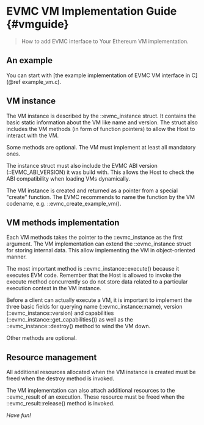 # EVMC VM Implementation Guide {#vmguide}

> How to add EVMC interface to Your Ethereum VM implementation.

## An example

You can start with [the example implementation of EVMC VM interface in C](@ref example_vm.c).

## VM instance

The VM instance is described by the ::evmc_instance struct. It contains the
basic static information about the VM like name and version. The struct also
includes the VM methods (in form of function pointers) to allow the Host
to interact with the VM.

Some methods are optional. The VM must implement at least all mandatory ones.

The instance struct must also include the EVMC ABI version (::EVMC_ABI_VERSION)
it was build with. This allows the Host to check the ABI compatibility when
loading VMs dynamically.

The VM instance is created and returned as a pointer from a special "create"
function. The EVMC recommends to name the function by the VM codename,
e.g. ::evmc_create_example_vm().

## VM methods implementation

Each VM methods takes the pointer to the ::evmc_instance as the first argument.
The VM implementation can extend the ::evmc_instance struct for storing internal
data. This allow implementing the VM in object-oriented manner.

The most important method is ::evmc_instance::execute() because it executes EVM code.
Remember that the Host is allowed to invoke the execute method concurrently
so do not store data related to a particular execution context in the VM instance.

Before a client can actually execute a VM, it is important to implement the three
basic fields for querying name (::evmc_instance::name), version (::evmc_instance::version)
and capabilities (::evmc_instance::get_capabilities()) as well as the ::evmc_instance::destroy()
method to wind the VM down.

Other methods are optional.

## Resource management

All additional resources allocated when the VM instance is created must be
freed when the destroy method is invoked.

The VM implementation can also attach additional resources to the ::evmc_result
of an execution. These resource must be freed when the ::evmc_result::release()
method is invoked.


*Have fun!*
